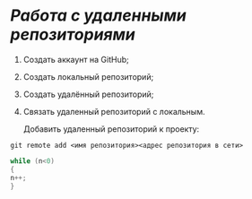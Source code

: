 # ***Работа с удаленными репозиториями***
1. Создать аккаунт на GitHub;
2. Создать локальный репозиторий;
3. Создать удалённый репозиторий;
4. Связать удаленный репозиторий с локальным.

   Добавить удаленный репозиторий к проекту:

```
git remote add <имя репозитория><адрес репозитория в сети>
```
```C#
while (n<0)
{
n++;
}
```
